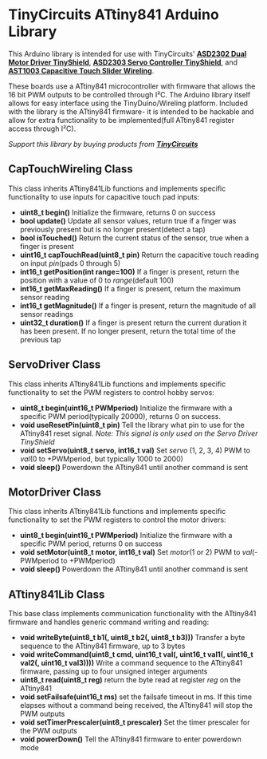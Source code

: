 # TinyCircuits ATtiny841 Arduino Library

This Arduino library is intended for use with TinyCircuits' **[ASD2302 Dual Motor Driver TinyShield](https://tinycircuits.com/collections/motors-1/products/dual-motor-tinyshield)**, **[ASD2303 Servo Controller TinyShield](https://tinycircuits.com/collections/motors-1/products/servo-tinyshield)**, and **[AST1003 Capacitive Touch Slider Wireling](https://tinycircuits.com/collections/wireling-sensors/products/capacitive-touch-slider-wireling)**. 

These boards use a ATtiny841 microcontroller with firmware that allows the 16 bit PWM outputs to be controlled through I²C. 
The Arduino library itself allows for easy interface using the TinyDuino/Wireling platform. Included with the library is the ATtiny841 firmware-
it is intended to be hackable and allow for extra functionality to be implemented(full ATtiny841 register access through I²C).

*Support this library by buying products from **[TinyCircuits](https://tinycircuits.com/)***


## CapTouchWireling Class

This class inherits ATtiny841Lib functions and implements specific functionality to use inputs for capacitive touch pad inputs:

* **uint8_t begin()** Initialize the firmware, returns 0 on success 
* **bool update()** Update all sensor values, return true if a finger was previously present but is no longer present(detect a tap) 
* **bool isTouched()** Return the current status of the sensor, true when a finger is present
* **uint16_t capTouchRead(uint8_t pin)** Return the capacitive touch reading on input *pin*(pads 0 through 5)
* **int16_t getPosition(int range=100)** If a finger is present, return the position with a value of 0 to *range*(default 100)
* **int16_t getMaxReading()** If a finger is present, return the maximum sensor reading
* **int16_t getMagnitude()** If a finger is present, return the magnitude of all sensor readings
* **uint32_t duration()** If a finger is present return the current duration it has been present. If no longer present, return the total time of the previous tap


## ServoDriver Class

This class inherits ATtiny841Lib functions and implements specific functionality to set the PWM registers to control hobby servos:

* **uint8_t begin(uint16_t PWMperiod)** Initialize the firmware with a specific PWM period(typically 20000), returns 0 on success.
* **void useResetPin(uint8_t pin)** Tell the library what pin to use for the ATtiny841 reset signal. *Note: This signal is only used on the Servo Driver TinyShield*
* **void setServo(uint8_t servo, int16_t val)** Set *servo* (1, 2, 3, 4) PWM to *val*(0 to +PWMperiod, but typically 1000 to 2000)
* **void sleep()** Powerdown the ATtiny841 until another command is sent


## MotorDriver Class

This class inherits ATtiny841Lib functions and implements specific functionality to set the PWM registers to control the motor drivers:

* **uint8_t begin(uint16_t PWMperiod)** Initialize the firmware with a specific PWM period, returns 0 on success
* **void setMotor(uint8_t motor, int16_t val)** Set *motor*(1 or 2) PWM to *val*(-PWMperiod to +PWMperiod)
* **void sleep()** Powerdown the ATtiny841 until another command is sent


## ATtiny841Lib Class

This base class implements communication functionality with the ATtiny841 firmware and handles generic command writing and reading: 

* **void writeByte(uint8_t b1(, uint8_t b2(, uint8_t b3)))** Transfer a byte sequence to the ATtiny841 firmware, up to 3 bytes
* **void writeCommand(uint8_t cmd, uint16_t val(, uint16_t val1(, uint16_t val2(, uint16_t val3))))** Write a command sequence to the ATtiny841 firmware, passing up to four unsigned integer arguments
* **uint8_t read(uint8_t reg)** return the byte read at register *reg* on the ATtiny841
* **void setFailsafe(uint16_t ms)** set the failsafe timeout in ms. If this time elapses without a command being received, the ATtiny841 will stop the PWM outputs
* **void setTimerPrescaler(uint8_t prescaler)** Set the timer prescaler for the PWM outputs
* **void powerDown()** Tell the ATtiny841 firmware to enter powerdown mode
